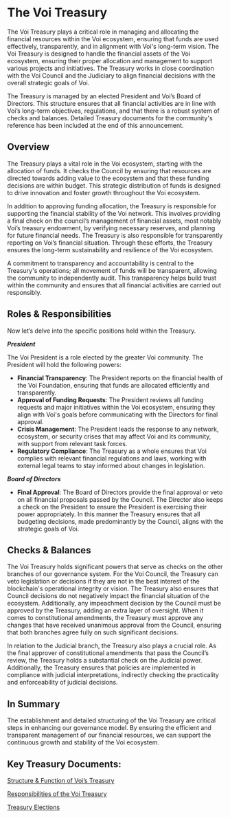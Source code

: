 # The Voi Treasury

The Voi Treasury plays a critical role in managing and allocating the financial resources within the Voi ecosystem, ensuring that funds are used effectively, transparently, and in alignment with Voi's long-term vision. The Voi Treasury is designed to handle the financial assets of the Voi ecosystem, ensuring their proper allocation and management to support various projects and initiatives. The Treasury works in close coordination with the Voi Council and the Judiciary to align financial decisions with the overall strategic goals of Voi.

The Treasury is managed by an elected President and Voi’s Board of Directors. This structure ensures that all financial activities are in line with Voi’s long-term objectives, regulations,  and that there is a robust system of checks and balances. Detailed Treasury documents for the community's reference has been included at the end of this announcement. 

## **Overview**

The Treasury plays a vital role in the Voi ecosystem, starting with the allocation of funds. It checks the Council by ensuring that resources are directed towards adding value to the ecosystem and that these funding decisions are within budget. This strategic distribution of funds is designed to drive innovation and foster growth throughout the Voi ecosystem.

In addition to approving funding allocation, the Treasury is responsible for supporting the financial stability of the Voi network. This involves providing a final check on the council’s management of financial assets, most notably Voi’s treasury endowment, by verifying necessary reserves, and planning for future financial needs. The Treasury is also responsible for transparently reporting on Voi’s financial situation. Through these efforts, the Treasury ensures the long-term sustainability and resilience of the Voi ecosystem.

A commitment to transparency and accountability is central to the Treasury's operations; all movement of funds will be transparent, allowing the community to independently audit. This transparency helps build trust within the community and ensures that all financial activities are carried out responsibly.

## **Roles & Responsibilities**

Now let’s delve into the specific positions held within the Treasury. 

**_President_**

The Voi President is a role elected by the greater Voi community. The President will hold the following powers: 


* **Financial Transparency**: The President reports on the financial health of the Voi Foundation, ensuring that funds are allocated efficiently and transparently.
* **Approval of Funding Requests**: The President reviews all funding requests and major initiatives within the Voi ecosystem, ensuring they align with Voi's goals before communicating with the Directors for final approval.
* **Crisis Management**: The President leads the response to any network, ecosystem, or security crises that may affect Voi and its community, with support from relevant task forces.
* **Regulatory Compliance**: The Treasury as a whole ensures that Voi complies with relevant financial regulations and laws, working with external legal teams to stay informed about changes in legislation.

**_Board of Directors_**


* **Final Approval**: The Board of Directors provide the final approval or veto on all financial proposals passed by the Council. The Director also keeps a check on the President to ensure the President is exercising their power appropriately. In this manner the Treasury ensures that all budgeting decisions, made predominantly by the Council, aligns with the strategic goals of Voi. 

## **Checks & Balances**

The Voi Treasury holds significant powers that serve as checks on the other branches of our governance system. For the Voi Council, the Treasury can veto legislation or decisions if they are not in the best interest of the blockchain's operational integrity or vision. The Treasury also ensures that Council decisions do not negatively impact the financial situation of the ecosystem.  Additionally, any impeachment decision by the Council must be approved by the Treasury, adding an extra layer of oversight. When it comes to constitutional amendments, the Treasury must approve any changes that have received unanimous approval from the Council, ensuring that both branches agree fully on such significant decisions.

In relation to the Judicial branch, the Treasury also plays a crucial role. As the final approver of constitutional amendments that pass the Council’s review, the Treasury holds a substantial check on the Judicial power. Additionally, the Treasury ensures that policies are implemented in compliance with judicial interpretations, indirectly checking the practicality and enforceability of judicial decisions.

## **In Summary** 

The establishment and detailed structuring of the Voi Treasury are critical steps in enhancing our governance model. By ensuring the efficient and transparent management of our financial resources, we can support the continuous growth and stability of the Voi ecosystem. 

## **Key Treasury Documents:**

[Structure & Function of Voi’s Treasury ](https://docs.google.com/document/d/15E2gsHM28Y7x2dIni_SBWNCILOjBLHVr1_Yh6rNWPXM/edit)

[Responsibilities of the Voi Treasury ](https://docs.google.com/document/d/1ZW746EVRpfURfMAlv47cJMm4TggMD9ugr7Vhy68jMPY/edit)

[Treasury Elections](https://docs.google.com/document/d/1MWOs2XmcjK-QB312Ftgj_f8M6h6ibDAjd0cjHMfyLiU/edit)
